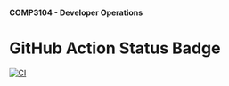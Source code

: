 #### COMP3104 - Developer Operations


# GitHub Action Status Badge
[![CI](https://github.com/eric-laudrum/comp3104/actions/workflows/ci.yml/badge.svg)](https://github.com/eric-laudrum/comp3104/actions/workflows/ci.yml)

